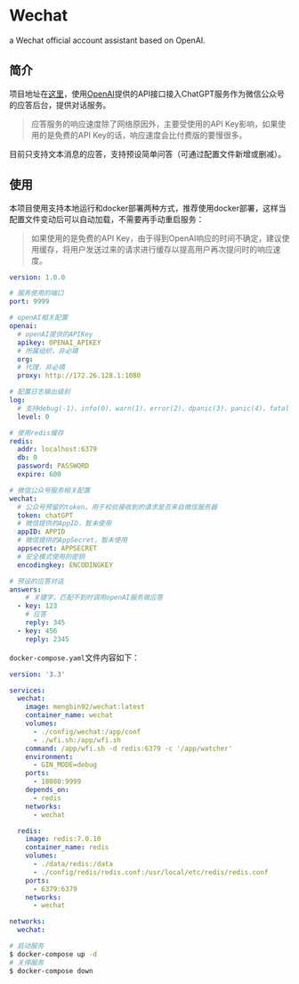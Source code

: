 # Wechat
a Wechat  official account assistant based on OpenAI.  

## 简介

项目地址在[这里](https://github.com/mengbin92/wechat)，使用[OpenAI](https://platform.openai.com/docs/api-reference/chat)提供的API接口接入ChatGPT服务作为微信公众号的应答后台，提供对话服务。

> 应答服务的响应速度除了网络原因外，主要受使用的API Key影响，如果使用的是免费的API Key的话，响应速度会比付费版的要慢很多。

目前只支持文本消息的应答，支持预设简单问答（可通过配置文件新增或删减）。

## 使用

本项目使用支持本地运行和docker部署两种方式，推荐使用docker部署，这样当配置文件变动后可以自动加载，不需要再手动重启服务：  

> 如果使用的是免费的API Key，由于得到OpenAI响应的时间不确定，建议使用缓存，将用户发送过来的请求进行缓存以提高用户再次提问时的响应速度。

```yaml
version: 1.0.0

# 服务使用的端口
port: 9999

# openAI相关配置
openai:
  # openAI提供的APIKey
  apikey: OPENAI_APIKEY
  # 所属组织，非必填
  org:
  # 代理，非必填
  proxy: http://172.26.128.1:1080

# 配置日志输出级别 
log:
  # 支持debug(-1)、info(0)、warn(1)、error(2)、dpanic(3)、panic(4)、fatal(5)
  level: 0

# 使用redis缓存
redis:
  addr: localhost:6379
  db: 0
  password: PASSWORD
  expire: 600

# 微信公众号服务相关配置
wechat:
  # 公众号预留的token，用于校验接收到的请求是否来自微信服务器
  token: chatGPT
  # 微信提供的AppID，暂未使用
  appID: APPID
  # 微信提供的AppSecret，暂未使用
  appsecret: APPSECRET
  # 安全模式使用的密钥
  encodingkey: ENCODINGKEY

# 预设的应答对话
answers:
	# 关键字，匹配不到时调用openAI服务做应答
  - key: 123
  	# 应答
    reply: 345
  - key: 456
    reply: 2345
```

`docker-compose.yaml`文件内容如下：

```yaml
version: '3.3'

services:
  wechat:
    image: mengbin92/wechat:latest
    container_name: wechat
    volumes:
      - ./config/wechat:/app/conf
      - ./wfi.sh:/app/wfi.sh
    command: /app/wfi.sh -d redis:6379 -c '/app/watcher'
    environment:
      - GIN_MODE=debug
    ports:
      - 18080:9999
    depends_on:
      - redis
    networks:
      - wechat

  redis:
    image: redis:7.0.10
    container_name: redis
    volumes:
      - ./data/redis:/data
      - ./config/redis/redis.conf:/usr/local/etc/redis/redis.conf
    ports:
      - 6379:6379
    networks:
      - wechat

networks:
  wechat:
```

```bash
# 启动服务
$ docker-compose up -d
# 关停服务
$ docker-compose down
```
